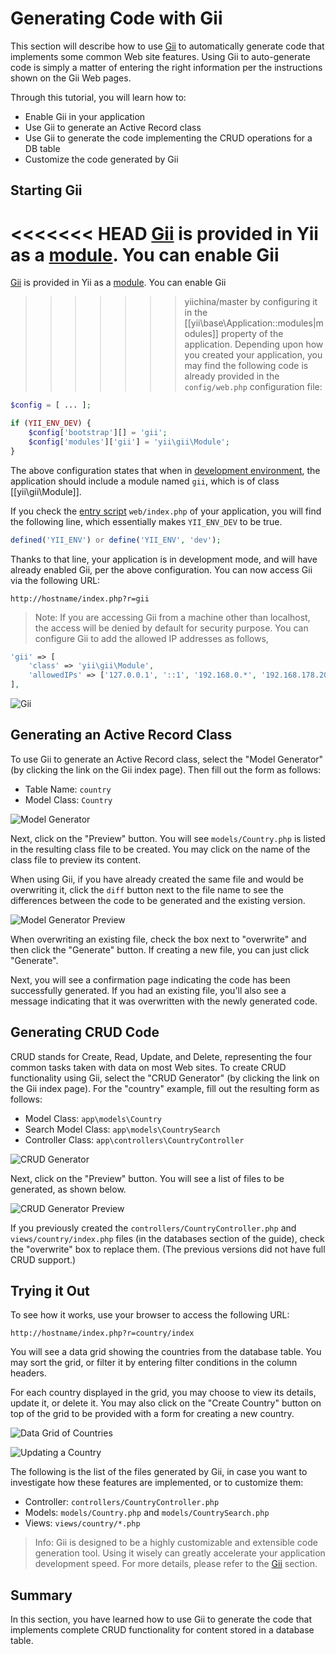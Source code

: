 Generating Code with Gii
========================

This section will describe how to use [Gii](tool-gii.md) to automatically generate code
that implements some common Web site features. Using Gii to auto-generate code is simply a matter of entering the right information per the instructions shown on the Gii Web pages.

Through this tutorial, you will learn how to:

* Enable Gii in your application
* Use Gii to generate an Active Record class
* Use Gii to generate the code implementing the CRUD operations for a DB table
* Customize the code generated by Gii


Starting Gii <span id="starting-gii"></span>
------------

<<<<<<< HEAD
[Gii](tool-gii.md) is provided in Yii as a [module](structure-modules.md). You can enable Gii
=======
[Gii](https://github.com/yiisoft/yii2-gii/blob/master/docs/guide/README.md) is provided in Yii as a [module](structure-modules.md). You can enable Gii
>>>>>>> yiichina/master
by configuring it in the [[yii\base\Application::modules|modules]] property of the application. Depending upon how you created your application, you may find the following code is already provided in the `config/web.php` configuration file:

```php
$config = [ ... ];

if (YII_ENV_DEV) {
    $config['bootstrap'][] = 'gii';
    $config['modules']['gii'] = 'yii\gii\Module';
}
```

The above configuration states that when in [development environment](concept-configurations.md#environment-constants),
the application should include a module named `gii`, which is of class [[yii\gii\Module]].

If you check the [entry script](structure-entry-scripts.md) `web/index.php` of your application, you will
find the following line, which essentially makes `YII_ENV_DEV` to be true.

```php
defined('YII_ENV') or define('YII_ENV', 'dev');
```

Thanks to that line, your application is in development mode, and will have already enabled Gii, per the above configuration. You can now access Gii via the following URL:

```
http://hostname/index.php?r=gii
```

> Note: If you are accessing Gii from a machine other than localhost, the access will be denied by default
> for security purpose. You can configure Gii to add the allowed IP addresses as follows,
>
```php
'gii' => [
    'class' => 'yii\gii\Module',
    'allowedIPs' => ['127.0.0.1', '::1', '192.168.0.*', '192.168.178.20'] // adjust this to your needs
],
```

![Gii](images/start-gii.png)


Generating an Active Record Class <span id="generating-ar"></span>
---------------------------------

To use Gii to generate an Active Record class, select the "Model Generator" (by clicking the link on the Gii index page). Then fill out the form as follows:

* Table Name: `country`
* Model Class: `Country`

![Model Generator](images/start-gii-model.png)

Next, click on the "Preview" button. You will see `models/Country.php` is listed in the resulting class file to be created. You may click on the name of the class file to preview its content.

When using Gii, if you have already created the same file and would be overwriting it, click
the `diff` button next to the file name to see the differences between the code to be generated
and the existing version.

![Model Generator Preview](images/start-gii-model-preview.png)

When overwriting an existing file, check the box next to "overwrite" and then click  the "Generate" button. If creating a new file, you can just click "Generate". 

Next, you will see
a confirmation page indicating the code has been successfully generated. If you had an existing file, you'll also see a message indicating that it was overwritten with the newly generated code.


Generating CRUD Code <span id="generating-crud"></span>
--------------------

CRUD stands for Create, Read, Update, and Delete, representing the four common tasks taken with data on most Web sites. To create CRUD functionality using Gii, select the "CRUD Generator" (by clicking the link on the Gii index page). For the "country" example, fill out the resulting form as follows:

* Model Class: `app\models\Country`
* Search Model Class: `app\models\CountrySearch`
* Controller Class: `app\controllers\CountryController`

![CRUD Generator](images/start-gii-crud.png)

Next, click on the "Preview" button. You will see a list of files to be generated, as shown below.

![CRUD Generator Preview](images/start-gii-crud-preview.png)

If you previously created the `controllers/CountryController.php` and
`views/country/index.php` files (in the databases section of the guide), check the "overwrite" box to replace them. (The previous versions did not have full CRUD support.)


Trying it Out <span id="trying-it-out"></span>
-------------

To see how it works, use your browser to access the following URL:

```
http://hostname/index.php?r=country/index
```

You will see a data grid showing the countries from the database table. You may sort the grid,
or filter it by entering filter conditions in the column headers.

For each country displayed in the grid, you may choose to view its details, update it, or delete it.
You may also click on the "Create Country" button on top of the grid to be provided with a form for creating a new country.

![Data Grid of Countries](images/start-gii-country-grid.png)

![Updating a Country](images/start-gii-country-update.png)

The following is the list of the files generated by Gii, in case you want to investigate how these features are implemented,
or to customize them:

* Controller: `controllers/CountryController.php`
* Models: `models/Country.php` and `models/CountrySearch.php`
* Views: `views/country/*.php`

> Info: Gii is designed to be a highly customizable and extensible code generation tool. Using it wisely
  can greatly accelerate your application development speed. For more details, please refer to
  the [Gii](tool-gii.md) section.


Summary <span id="summary"></span>
-------

In this section, you have learned how to use Gii to generate the code that implements complete
CRUD functionality for content stored in a database table.
